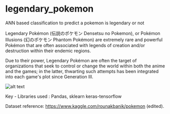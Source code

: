 # legendary_pokemon
ANN based classification to predict a pokemon is legendary or not

Legendary Pokémon (伝説のポケモン Densetsu no Pokemon), or Pokémon Illusions (幻のポケモン Phantom Pokémon) are extremely rare and powerful Pokémon that are often associated with legends of creation and/or destruction within their endemic regions.

Due to their power, Legendary Pokémon are often the target of organizations that seek to control or change the world within both the anime and the games; in the latter, thwarting such attempts has been integrated into each game's plot since Generation III.

![alt text](https://github.com/[username]/[reponame]/blob/[branch]/image.jpg?raw=true)

Key - Libraries used : Pandas, sklearn keras-tensorflow

Dataset reference: https://www.kaggle.com/rounakbanik/pokemon (edited).


